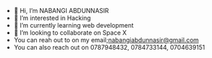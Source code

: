- 👋 Hi, I’m NABANGI ABDUNNASIR
- 👀 I’m interested in Hacking
- 🌱 I’m currently learning web development
- 💞️ I’m looking to collaborate on Space X
- You can reah out to on my email;nabangiabdunnasir@gmail.com
- You can also reach out on 0787948432, 0784733144, 0704639151

<!---
abdunnasi/abdunnasi is a ✨ special ✨ repository because its `README.md` (this file) appears on your GitHub profile.
You can click the Preview link to take a look at your changes.
--->
